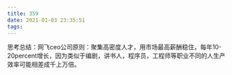```yaml
---
title: 359
date: 2021-01-03 23:35:51
tags:
---
```


思考总结：网飞ceo公司原则：聚集高密度人才，用市场最高薪酬稳住，每年10-20percent增长，因为类似于编剧，讲书人，程序员，工程师等职业不同的人生产效率可能相差成千上万倍。